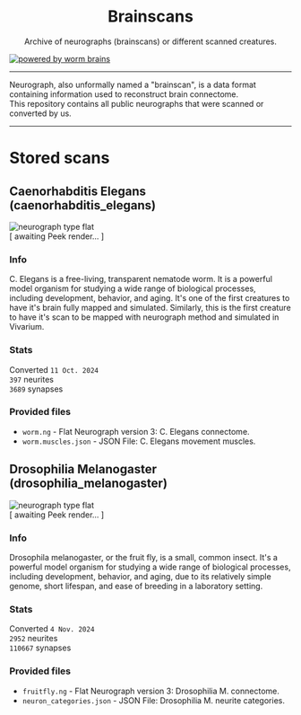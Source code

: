 <div align="center"><h1>Brainscans</h1><p>Archive of neurographs (brainscans) or different scanned creatures.</p></div>

[![powered by worm brains](https://img.shields.io/badge/powered%20by-worm%20brains-0077ff?style=for-the-badge&logo=python&logoColor=%230077ff)](https://github.com/vivarium-brain/brainscans/blob/main/caenorhabditis_elegans)

---
Neurograph, also unformally named a "brainscan", is a data format containing information used to reconstruct brain connectome. \
This repository contains all public neurographs that were scanned or converted by us.

---
# Stored scans

## Caenorhabditis Elegans (caenorhabditis_elegans)
![neurograph type flat](https://img.shields.io/badge/neurograph%20type-flat-0077ff?style=for-the-badge) \
[ awaiting Peek render... ]
### Info
C. Elegans is a free-living, transparent nematode worm.
It is a powerful model organism for studying a wide range of biological processes,
  including development, behavior, and aging.
It's one of the first creatures to have it's brain fully mapped and simulated.
Similarly, this is the first creature to have it's scan to be mapped with neurograph
  method and simulated in Vivarium.
### Stats
Converted `11 Oct. 2024` \
`397` neurites \
`3689` synapses
### Provided files
- `worm.ng` - Flat Neurograph version 3: C. Elegans connectome.
- `worm.muscles.json` - JSON File: C. Elegans movement muscles.

## Drosophilia Melanogaster (drosophilia_melanogaster)
![neurograph type flat](https://img.shields.io/badge/neurograph%20type-flat-0077ff?style=for-the-badge) \
[ awaiting Peek render... ]
### Info
Drosophila melanogaster, or the fruit fly, is a small, common insect.
It's a powerful model organism for studying a wide range of biological processes,
  including development, behavior, and aging, due to its relatively simple genome,
  short lifespan, and ease of breeding in a laboratory setting.
### Stats
Converted `4 Nov. 2024` \
`2952` neurites \
`110667` synapses
### Provided files
- `fruitfly.ng` - Flat Neurograph version 3: Drosophilia M. connectome.
- `neuron_categories.json` - JSON File: Drosophilia M. neurite categories.
